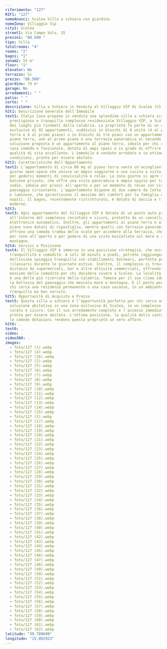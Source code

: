 ```yaml
---
riferimento: "127"
RIF1: "127"
nomeAnunci: Scalea Villa a schiera con giardino
nomeZona: Villaggio Vip
city1: Scalea
street1: Via Campo Volo, 35
prezzo1: "88.500 "
tipo: Villa
totalrooms: "4"
rooms: "2"
bagni: "1"
zonam2: 55 m²
floor: "1"
elevator: No
terrazzo: Si
prezzo: "88.500"
giardino: 78 m²
garage: No
arredamenti: " "
patio: " "
corte: " "
descrizione: Villa a Schiera in Vendita al Villaggio VIP di Scalea (CS)
h2t1: Descrizione Generale dell'Immobile
text1: Italys Casa propone in vendita una splendida villa a schiera situata nel
  prestigioso e tranquillo complesso residenziale Villaggio VIP, a Scalea, uno
  dei luoghi più rinomati della Calabria. La proprietà fa parte di un complesso
  esclusivo di 92 appartamenti, suddivisi in blocchi di 8 unità (4 al piano
  terra e 4 al primo piano) o in blocchi di tre piani con un appartamento al
  piano terra, uno al primo piano e una terrazza panoramica al secondo. La
  soluzione proposta è un appartamento al piano terra, ideale per chi cerca una
  casa comoda e funzionale, dotata di ampi spazi e in grado di offrire una
  qualità di vita eccellente. L'immobile è venduto arredato e in ottime
  condizioni, pronto per essere abitato.
h2t2: Caratteristiche dell'Appartamento
text2: L’appartamento di circa 60 mq al piano terra vanta un'accogliente zona
  giorno open-space che unisce un ampio soggiorno e una cucina a vista, perfetta
  per godersi momenti di convivialità o relax. La zona giorno si apre su un
  balcone privato, che offre una vista panoramica e ampio spazio per tavolo e
  sedie, ideale per pranzi all'aperto o per un momento di relax con vista sul
  paesaggio circostante. L'appartamento dispone di due camere da letto, spaziose
  e luminose, che garantiscono il massimo del comfort per la famiglia o gli
  ospiti. Il bagno, recentemente ristrutturato, è dotato di doccia e rifiniture
  moderne.
h2t3: .
text3: Ogni appartamento del Villaggio VIP è dotato di un posto auto privato
  all'interno del complesso recintato e sicuro, protetto da un cancello
  elettronico automatico. Inoltre, gli appartamenti al piano terra e al primo
  piano sono dotati di ripostiglio, mentre quelli con terrazza panoramica
  offrono una comoda tromba delle scale per accedere alla terrazza, che è ideale
  per cene all'aperto o per godere di una vista mozzafiato sul mare e sulle
  montagne.
h2t4: Servizi e Posizione
text4: Il Villaggio VIP è immerso in una posizione strategica, che unisce
  tranquillità e comodità. A soli 10 minuti a piedi, potrete raggiungere una
  bellissima spiaggia tranquilla con stabilimenti balneari, perfetta per
  rilassarsi durante le giornate estive. Inoltre, il complesso si trova a breve
  distanza da supermercati, bar e altre attività commerciali, offrendo il
  massimo della comodità per chi desidera vivere a Scalea. La località di Scalea
  è una delle più ricercate della Calabria, famosa per il suo clima ideale e per
  la bellezza del paesaggio che mescola mare e montagna. È il posto perfetto per
  chi cerca una residenza permanente o una casa vacanze, in un ambiente
  tranquillo ma ben servito.
h2t5: Opportunità di Acquisto e Prezzo
text5: Questa villa a schiera è l’opportunità perfetta per chi cerca una
  soluzione abitativa in una zona esclusiva di Scalea, in un complesso ben
  curato e sicuro. Con il suo arredamento completo e l'accesso immediato, è
  pronta per essere abitata. L'ottima posizione, la qualità della costruzione e
  le comode dotazioni rendono questa proprietà un vero affare.
h2t6: .
text6: .
video: .
video360: .
images:
  - foto/127 (1).webp
  - foto/127 (4).webp
  - foto/127 (16).webp
  - foto/127 (2).webp
  - foto/127 (5).webp
  - foto/127 (6).webp
  - foto/127 (7).webp
  - foto/127 (8).webp
  - foto/127 (9).webp
  - foto/127 (10).webp
  - foto/127 (11).webp
  - foto/127 (12).webp
  - foto/127 (13).webp
  - foto/127 (14).webp
  - foto/127 (15).webp
  - foto/127 (3).webp
  - foto/127 (17).webp
  - foto/127 (18).webp
  - foto/127 (19).webp
  - foto/127 (20).webp
  - foto/127 (21).webp
  - foto/127 (22).webp
  - foto/127 (23).webp
  - foto/127 (24).webp
  - foto/127 (25).webp
  - foto/127 (26).webp
  - foto/127 (27).webp
  - foto/127 (28).webp
  - foto/127 (29).webp
  - foto/127 (30).webp
  - foto/127 (31).webp
  - foto/127 (32).webp
  - foto/127 (33).webp
  - foto/127 (34).webp
  - foto/127 (35).webp
  - foto/127 (36).webp
  - foto/127 (37).webp
  - foto/127 (38).webp
  - foto/127 (39).webp
  - foto/127 (40).webp
  - foto/127 (41).webp
  - foto/127 (42).webp
  - foto/127 (43).webp
  - foto/127 (44).webp
  - foto/127 (45).webp
  - foto/127 (46).webp
  - foto/127 (47).webp
  - foto/127 (48).webp
  - foto/127 (49).webp
  - foto/127 (50).webp
  - foto/127 (51).webp
  - foto/127 (52).webp
  - foto/127 (53).webp
  - foto/127 (54).webp
  - foto/127 (55).webp
  - foto/127 (56).webp
  - foto/127 (57).webp
  - foto/127 (58).webp
  - foto/127 (59).webp
  - foto/127 (60).webp
  - foto/127 (61).webp
  - foto/127 (62).webp
latitude: "39.789699"
longitude: "15.802923"
---
```

